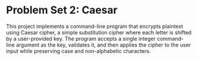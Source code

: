# Problem Set 2: Caesar

This project implements a command-line program that encrypts plaintext using Caesar cipher, a simple substitution cipher where each letter is shifted by a user-provided key. The program accepts a single integer command-line argument as the key, validates it, and then applies the cipher to the user input while preserving case and non-alphabetic characters.

